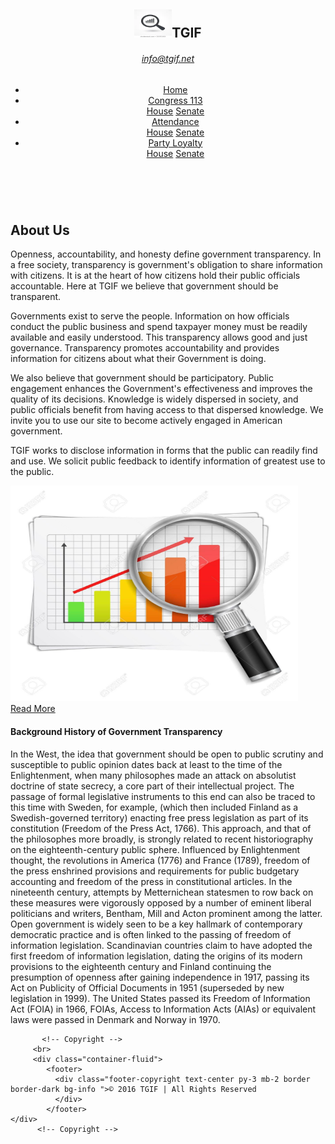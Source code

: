 <html lang="en">
    <head>
            <meta charset="utf-8">
            <meta name="viewport" content="width=device-width, initial-scale=1">
            <link rel="stylesheet" href="https://maxcdn.bootstrapcdn.com/bootstrap/4.4.1/css/bootstrap.min.css">
            <script src="https://ajax.googleapis.com/ajax/libs/jquery/3.4.1/jquery.min.js"></script>
            <script src="https://cdnjs.cloudflare.com/ajax/libs/popper.js/1.16.0/umd/popper.min.js"></script>
            <script src="https://maxcdn.bootstrapcdn.com/bootstrap/4.4.1/js/bootstrap.min.js"></script>
    </head>
    <body class="bg-light">
         <header class="mt-2">    
             <div class="container-fluid">
                   <span class=" float-left">
                        <h2 class=" mt-2"> <img src="tgiflogo.webp" alt="Logo" class="rounded-circle" width="60" height="45">TGIF
                        </h2> 
                    </span>
                    <span class="float-right pt-3 ml-2">
                        <h6><a href="mailto:info@tgif.net">info@tgif.net</a>
                        </h6>
                    </span>
                    <nav class="navbar navbar-expand-sm border border-dark bg-info navbar-light">
                       <ul class="navbar-nav">
                           <li class="nav-item">
                                 <a class="nav-link text-white active " href="index">Home</a>
                           </li>
                                        <!-- Dropdown -->
                           <li class="nav-item dropdown">
                                  <a class="nav-link dropdown-toggle text-white" href="#" id="navbardrop" data-toggle="dropdown">Congress 113</a>
                                  <div class="dropdown-menu">
                                          <a class="dropdown-item" href="house_data.html">House</a>
                                          <a class="dropdown-item" href="senate_data.html">Senate</a>
                                  </div>
                           </li>
                           <li class="nav-item dropdown">
                                     <a class="nav-link dropdown-toggle text-white" href="#" id="navbardrop" data-toggle="dropdown"> Attendance</a>
                                     <div class="dropdown-menu">
                                              <a class="dropdown-item" href="house_attendance.html">House</a>
                                              <a class="dropdown-item" href="senate_attendance.html">Senate</a>
                                     </div>
                           </li>
                           <li class="nav-item dropdown">
                                  <a class="nav-link dropdown-toggle text-white" href="#" id="navbardrop" data-toggle="dropdown">Party Loyalty </a>
                                  <div class="dropdown-menu">
                                        <a class="dropdown-item" href="house_party_loyalty.html">House</a>
                                        <a class="dropdown-item" href="senate_party_loyalty.html">Senate</a>
                                  </div>
                           </li>
                       </ul>      
                    </nav> 
             </div>          
         </header>
         <br> 
         <!--Table container-->
         <div class="container-fluid">
                <h2>About Us</h2>
                <div class="row">
                        <div class="col-sm-8" ><p>Openness, accountability, and honesty define government transparency. In a free society, transparency is government's obligation to share information with citizens. It is at the heart of how citizens hold their public officials accountable. Here at TGIF we believe that government should be transparent.</p>  
                            <p>Governments exist to serve the people. Information on how officials conduct the public business and spend taxpayer money must be readily available and easily understood. This transparency allows good and just governance.  Transparency promotes accountability and provides information for citizens about what their Government is doing.</p>  
                            <p>We also believe that government should be participatory. Public engagement enhances the Government's effectiveness and improves the quality of its decisions. Knowledge is widely dispersed in society, and public officials benefit from having access to that dispersed knowledge. We invite you to use our site to become actively engaged in American government.</p>
                            <p>TGIF works to disclose information in forms that the public can readily find and use. We solicit public feedback to identify information of greatest use to the public.</p>
                        </div>
                        <div class="col-sm-4" ><img src="hpimg.jpg" class="float-right " alt="img principal" width="460" height="345"></div>
                               <div id="accordion">
                                    <div class="card mx-3">
                                         <div class="card-header">
                                               <a class="card-link" data-toggle="collapse" href="#collapseOne" aria-expanded="false" aria-controls="collapseOne">
                                                  Read More
                                                </a>
                                          </div>
                                          <div id="collapseOne" class="collapse" data-parent="#accordion">
                                                <div class="card-body">
                                                     <h4> Background History of Government Transparency</h4>
                                                      <p>In the West, the idea that government should be open to public scrutiny and susceptible to public opinion dates back at least to the time of the Enlightenment, when many philosophes made an attack on absolutist doctrine of state secrecy, a core part of their intellectual project. The passage of formal legislative instruments to this end can also be traced to this time with Sweden, for example, (which then included Finland as a Swedish-governed territory) enacting free press legislation as part of its constitution (Freedom of the Press Act, 1766). This approach, and that of the philosophes more broadly, is strongly related to recent historiography on the eighteenth-century public sphere.
                                                        Influenced by Enlightenment thought, the revolutions in America (1776) and France (1789), freedom of the press enshrined provisions and requirements for public budgetary accounting and freedom of the press in constitutional articles. In the nineteenth century, attempts by Metternichean statesmen to row back on these measures were vigorously opposed by a number of eminent liberal politicians and writers, Bentham, Mill and Acton prominent among the latter.
                                                        Open government is widely seen to be a key hallmark of contemporary democratic practice and is often linked to the passing of freedom of information legislation. Scandinavian countries claim to have adopted the first freedom of information legislation, dating the origins of its modern provisions to the eighteenth century and Finland continuing the presumption of openness after gaining independence in 1917, passing its Act on Publicity of Official Documents in 1951 (superseded by new legislation in 1999).
                                                        The United States passed its Freedom of Information Act (FOIA) in 1966, FOIAs, Access to Information Acts (AIAs) or equivalent laws were passed in Denmark and Norway in 1970.</p>
                                                </div>
                                            </div>
                                        </div>            
                                 </div>  
                            </div>
                  </div>
         
           <!-- Copyright -->
         <br>
         <div class="container-fluid">
            <footer>
              <div class="footer-copyright text-center py-3 mb-2 border border-dark bg-info ">© 2016 TGIF | All Rights Reserved
              </div>
            </footer>   
    </div>
          <!-- Copyright -->
</body>
</html>
